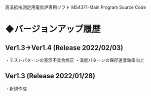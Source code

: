 高温抵抗測定用電気炉専用ソフト
MS4371-Main Program Source Code

◆バージョンアップ履歴
=======================
 Ver1.3->Ver1.4 (Release 2022/02/03)
  --------------------------------------
  ・テストパターンの表示不具合修正
  ・温度パターンの保存速度効率向上

  Ver1.3 (Release 2022/01/28)
  ------------------
  ・新規作成